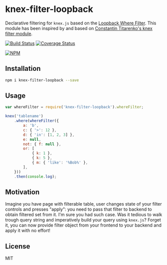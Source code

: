 # knex-filter-loopback

Declarative filtering for `knex.js` based on the [Loopback Where Filter](https://loopback.io/doc/en/lb3/Where-filter.html). This module has been inspired by and based on [Constantin Titarenko's knex filter module](https://github.com/titarenko/knex-filter).

[![Build Status](https://secure.travis-ci.org/joostvunderink/knex-filter-loopback.png?branch=master)](https://travis-ci.org/joostvunderink/knex-filter-loopback) [![Coverage Status](https://coveralls.io/repos/joostvunderink/knex-filter-loopback/badge.png)](https://coveralls.io/r/joostvunderink/knex-filter-loopback)

[![NPM](https://nodei.co/npm/knex-filter-loopback.png?downloads=true&stars=true)](https://nodei.co/npm/knex-filter-loopback/)

## Installation

```bash
npm i knex-filter-loopback --save
```

## Usage

```js
var whereFilter = require('knex-filter-loopback').whereFilter;

knex('tablename')
	.where(whereFilter({
		a: 'b',
		c: { '>': 12 },
		d: { 'in': [1, 2, 3] },
		e: null,
		not: { f: null },
		or: [
			{ k: 1 },
			{ k: 5 },
			{ m: { 'like': '%Bob%' },
		],
	}))
	.then(console.log);
```

## Motivation

Imagine you have page with filterable table, user changes state of your filter controls and presses "apply": you need to pass that filter to backend to obtain filtered set from it. I'm sure you had such case. Was it tedious to walk trough query string and imperatively build your query using `knex.js`? Forget it, you can now provide filter object from your frontend to your backend and apply it with no effort!

## License

MIT
